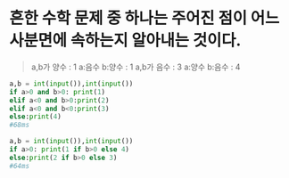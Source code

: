 # 흔한 수학 문제 중 하나는 주어진 점이 어느 사분면에 속하는지 알아내는 것이다.
> a,b가 양수 : 1
> a:음수 b:양수 : 1
> a,b가 음수 : 3
> a:양수 b:음수 : 4

```python
a,b = int(input()),int(input())
if a>0 and b>0: print(1)
elif a<0 and b>0:print(2)
elif a<0 and b<0:print(3)
else:print(4)
#68ms
```

```python
a,b = int(input()),int(input())
if a>0: print(1 if b>0 else 4)
else:print(2 if b>0 else 3)    
#64ms
```